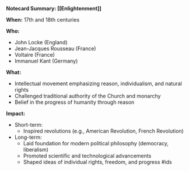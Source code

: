 **Notecard Summary: [[Enlightenment]]**

**When:** 17th and 18th centuries

**Who:**
* John Locke (England)
* Jean-Jacques Rousseau (France)
* Voltaire (France)
* Immanuel Kant (Germany)

**What:**
* Intellectual movement emphasizing reason, individualism, and natural rights
* Challenged traditional authority of the Church and monarchy
* Belief in the progress of humanity through reason

**Impact:**
* Short-term:
    * Inspired revolutions (e.g., American Revolution, French Revolution)
* Long-term:
    * Laid foundation for modern political philosophy (democracy, liberalism)
    * Promoted scientific and technological advancements
    * Shaped ideas of individual rights, freedom, and progress
#ids